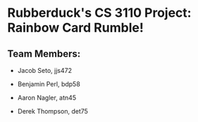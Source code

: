 # Rubberduck's CS 3110 Project: Rainbow Card Rumble!

## Team Members:

- Jacob Seto, jjs472

- Benjamin Perl, bdp58

- Aaron Nagler, atn45

- Derek Thompson, det75
